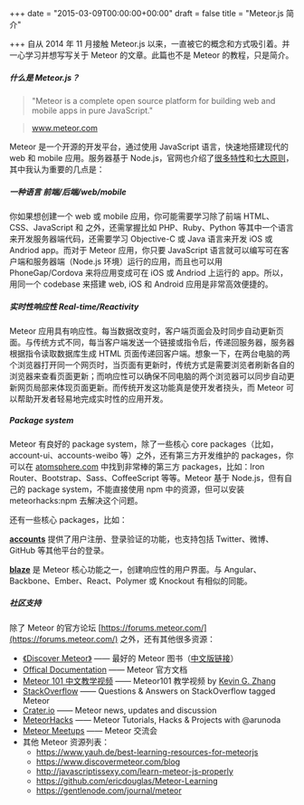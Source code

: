 +++
date = "2015-03-09T00:00:00+00:00"
draft = false
title = "Meteor.js 简介"

+++
自从 2014 年 11 月接触 Meteor.js 以来，一直被它的概念和方式吸引着。并一心学习并想写写关于 Meteor 的文章。此篇也不是 Meteor 的教程，只是简介。

##### 什么是 Meteor.js？

> "Meteor is a complete open source platform for building web and mobile apps in pure JavaScript."

> www.meteor.com

Meteor 是一个开源的开发平台，通过使用 JavaScript 语言，快速地搭建现代的 web 和 mobile 应用。服务器基于 Node.js，官网也介绍了[很多特性](www.meteor.com)和[七大原则](http://docs.meteor.com/#/basic/sevenprinciples)，其中我认为重要的几点是：

##### 一种语言 前端/后端/web/mobile

你如果想创建一个 web 或 mobile 应用，你可能需要学习除了前端 HTML、CSS、JavaScript 和 之外，还需掌握比如 PHP、Ruby、Python 等其中一个语言来开发服务器端代码，还需要学习 Objective-C 或 Java 语言来开发 iOS 或 Andriod app。而对于 Meteor 应用，你只要 JavaScript 语言就可以编写可在客户端和服务器端（Node.js 环境）运行的应用，而且也可以用 PhoneGap/Cordova 来将应用变成可在 iOS 或 Andriod 上运行的 app。所以，用同一个 codebase 来搭建 web, iOS 和 Android 应用是非常高效便捷的。

##### 实时性响应性 Real-time/Reactivity

Meteor 应用具有响应性。每当数据改变时，客户端页面会及时同步自动更新页面。与传统方式不同，每当客户端发送一个链接或指令后，传递回服务器，服务器根据指令读取数据库生成 HTML 页面传递回客户端。想象一下，在两台电脑的两个浏览器打开同一个网页时，当页面有更新时，传统方式是需要浏览者刷新各自的浏览器来查看页面更新；而响应性可以确保不同电脑的两个浏览器可以同步自动更新网页局部来体现页面更新。而传统开发这功能真是使开发者挠头，而 Meteor 可以帮助开发者轻易地完成实时性的应用开发。

##### Package system

Meteor 有良好的 package system，除了一些核心 core packages（比如，account-ui、accounts-weibo 等）之外，还有第三方开发维护的 packages，你可以在 [atomsphere.com](https://atmospherejs.com/) 中找到非常棒的第三方 packages，比如：Iron Router、Bootstrap、Sass、CoffeeScript 等等。Meteor 基于 Node.js，但有自己的 package system，不能直接使用 npm 中的资源，但可以安装 meteorhacks:npm 去解决这个问题。

还有一些核心 packages，比如：

**[accounts](https://www.meteor.com/accounts)** 提供了用户注册、登录验证的功能，也支持包括 Twitter、微博、GitHub 等其他平台的登录。

**[blaze](https://www.meteor.com/blaze)** 是 Meteor 核心功能之一，创建响应性的用户界面。与 Angular、Backbone、Ember、React、Polymer 或 Knockout 有相似的同能。

##### 社区支持

除了 Meteor 的官方论坛 [https://forums.meteor.com/](https://forums.meteor.com/) 之外，还有其他很多资源：

- [《Discover Meteor》](https://www.discovermeteor.com/)  —— 最好的 Meteor 图书（[中文版链接](https://zh.discovermeteor.com/)）
- [Offical Documentation](https://docs.meteor.com/) —— Meteor 官方文档
- [Meteor 101 中文教学视频](http://www.maiziedu.com/lesson/3446) —— Meteor101 教学视频 by [Kevin G. Zhang](https://github.com/kevingzhang)
- [StackOverflow](http://stackoverflow.com/questions/tagged/meteor) —— Questions & Answers on StackOverflow tagged Meteor
- [Crater.io](http://crater.io/) —— Meteor news, updates and discussion
- [MeteorHacks](https://meteorhacks.com/) —— Meteor Tutorials, Hacks & Projects with @arunoda
- [Meteor Meetups](http://meteor.meetup.com/)  —— Meteor 交流会
- 其他 Meteor 资源列表：
  - https://www.yauh.de/best-learning-resources-for-meteorjs
  - https://www.discovermeteor.com/blog
  - http://javascriptissexy.com/learn-meteor-js-properly
  - https://github.com/ericdouglas/Meteor-Learning
  - https://gentlenode.com/journal/meteor
